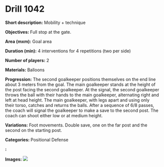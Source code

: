 # Drill 1042

**Short description:**
Mobility + technique

**Objectives:**
Full stop at the gate.

**Area (mxm):**
Goal area

**Duration (min):**
4 interventions for 4 repetitions (two per side)

**Number of players:**
2

**Materials:**
Balloons

**Progression:**
The second goalkeeper positions themselves on the end line about 3 meters from the goal. The main goalkeeper stands at the height of the post facing the second goalkeeper. At the signal, the second goalkeeper throws the ball with their hands to the main goalkeeper, alternating right and left at head height. The main goalkeeper, with legs apart and using only their torso, catches and returns the balls. After a sequence of 6/8 passes, the coach will signal the goalkeeper to make a save to the second post. The coach can shoot either low or at medium height.

**Variations:**
Foot movements. Double save, one on the far post and the second on the starting post.

**Categories:**
Positional Defense

**:**


**Images:**
![](https://www.coachingfutsal.com/\images\cba64f9a46234e7dc3fbeb89549db1bb252436e584b3b3b4cf16eafe9453b8429ec0fe683223132484a649c457b4985ab7c3bc1971280beb69bb5c0022cef1b351ce9cfa4874f.jpg)

